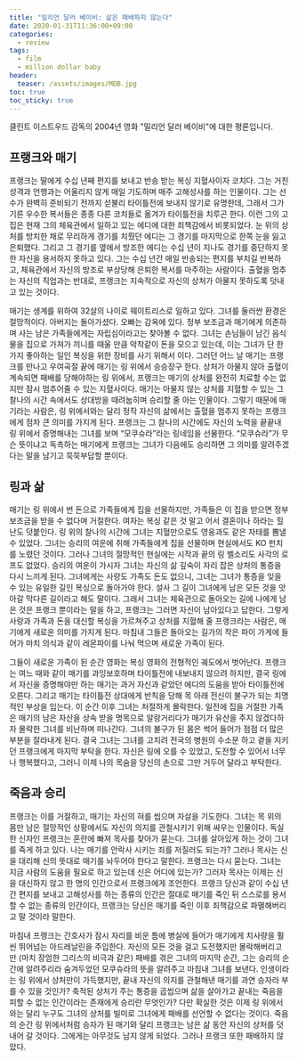 ```yaml
---
title: "밀리언 달러 베이비: 삶은 패배하지 않는다"
date: 2020-01-31T11:36:00+09:00
categories:
  - review
tags:
  - film
  - million dollar baby
header:
  teaser: /assets/images/MDB.jpg
toc: true
toc_sticky: true
---
```


클린트 이스트우드 감독의 2004년 영화 "밀리언 달러 베이비"에 대한 평론입니다. 

## 프랭크와 매기  

프랭크는 딸에게 수십 년째 편지를 보내고 반송 받는 복싱 지혈사이자 코치다. 그는 거친 성격과 언행과는 어울리지 않게 매일 기도하며 매주 고해성사를 하는 인물이다. 그는 선수가 완벽히 준비되기 전까지 섣불리 타이틀전에 보내지 않기로 유명한데, 그래서 그가 기른 우수한 복서들은 종종 다른 코치들로 옮겨가 타이틀전을 치루곤 한다. 이런 그의 고집은 현재 그의 체육관에서 일하고 있는 에디에 대한 죄책감에서 비롯되었다. 눈 위의 상처를 방치한 채로 무리하게 경기를 치뤘던 에디는 그 경기를 마지막으로 한쪽 눈을 잃고 은퇴했다. 그리고 그 경기를 옆에서 방조한 에디는 수십 년이 지나도 경기를 중단하지 못한 자신을 용서하지 못하고 있다. 그는 수십 년간 매일 반송되는 편지를 부치길 반복하고, 체육관에서 자신의 방조로 부상당해 은퇴한 복서를 마주하는 사람이다. 출혈을 멈추는 자신의 직업과는 반대로, 프랭크는 지속적으로 자신의 상처가 아물지 못하도록 덧내고 있는 것이다.

매기는 생계를 위하여 32살의 나이로 웨이트리스로 일하고 있다. 그녀를 둘러싼 환경은 절망적이다. 아버지는 돌아가셨다. 오빠는 감옥에 있다. 정부 보조금과 매기에게 의존하며 사는 남은 가족들에게는 자립심이라고는 찾아볼 수 없다. 그녀는 손님들이 남긴 음식물을 집으로 가져가 끼니를 때울 만큼 악착같이 돈을 모으고 있는데, 이는 그녀가 단 한 가지 좋아하는 일인 복싱을 위한 장비를 사기 위해서 이다. 그러던 어느 날 매기는 프랭크를 만나고 우여곡절 끝에 매기는 링 위에서 승승장구 한다. 상처가 아물지 않아 출혈이 계속되면 패배를 당해야하는 링 위에서, 프랭크는 매기의 상처를 완전히 치료할 수는 없지만 잠시 멈추어줄 수 있는 지혈사이다. 매기는 아물지 않는 상처를 지혈할 수 있는 그 찰나의 시간 속에서도 상대방을 때려눕히며 승리할 줄 아는 인물이다. 그렇기 때문에 매기라는 사람은, 링 위에서와는 달리 정작 자신의 삶에서는 출혈을 멈추지 못하는 프랭크에게 점차 큰 의미를 가지게 된다. 프랭크는 그 찰나의 시간에도 자신의 노력을 끝끝내 링 위에서 증명해내는 그녀를 보며 “모쿠슈라”라는 링네임을 선물한다. “모쿠슈라”가 무슨 뜻이냐고 독촉하는 매기에게 프랭크는 그녀가 다음에도 승리하면 그 의미를 알려주겠다는 말을 남기고 묵묵부답할 뿐이다. 

## 링과 삶

매기는 링 위에서 번 돈으로 가족들에게 집을 선물하지만, 가족들은 이 집을 받으면 정부 보조금을 받을 수 없다며 거절한다. 여자는 복싱 같은 것 말고 어서 결혼이나 하라는 힐난도 덧붙인다. 링 위의 찰나의 시간에 그녀는 지혈만으로도 영웅과도 같은 자태를 뽐낼 수 있었다. 그녀는 승리의 여운에 취해 가족들에게 집을 선물하며 현실에서도 KO 펀치를 노렸던 것이다. 그러나 그녀의 절망적인 현실에는 시작과 끝의 링 벨소리도 사각의 로프도 없었다. 승리의 여운이 가시자 그녀는 자신의 삶 깊숙이 자리 잡은 상처의 통증을 다시 느끼게 된다. 그녀에게는 사랑도 가족도 돈도 없으니, 그녀는 그녀가 통증을 잊을 수 있는 유일한 길인 복싱으로 돌아가야 한다. 설사 그 길이 그녀에게 남은 모든 것을 앗아갈 막다른 길이라고 해도 말이다. 그래서 그녀는 체육관으로 돌아오는 길에 나에게 남은 것은 프랭크 뿐이라는 말을 하고, 프랭크는 그러면 자신이 남아있다고 답한다. 그렇게 사랑과 가족과 돈을 대신할 복싱을 가르쳐주고 상처를 지혈해 줄 프랭크라는 사람은, 매기에게 새로운 의미를 가지게 된다. 마침내 그들은 돌아오는 길가의 작은 파이 가게에 들어가 마치 의식과 같이 레몬파이를 나눠 먹으며 새로운 가족이 된다. 

그들이 새로운 가족이 된 순간 영화는 복싱 영화의 전형적인 궤도에서 벗어난다. 프랭크는 여느 때와 같이 매기를 과잉보호하며 타이틀전에 내보내지 않으려 하지만, 결국 링에서 자신을 증명해야만 하는 매기는 과거 자신과 같았던 에디의 도움을 받아 타이틀전에 오른다. 그리고 매기는 타이틀전 상대에게 반칙을 당해 목 아래 전신이 불구가 되는 치명적인 부상을 입는다. 이 순간 이후 그녀는 처절하게 몰락한다. 일전에 집을 거절한 가족은 매기의 남은 자산을 상속 받을 명목으로 알랑거리다가 매기가 유산을 주지 않겠다하자 몰락한 그녀를 비난하며 떠나간다. 그녀의 불구가 된 몸은 썩어 들어가 점점 더 많은 부분을 잘라내게 된다. 결국 그녀는 그녀를 고치려 전국의 병원의 수소문 하고 곁을 지키던 프랭크에게 마지막 부탁을 한다. 자신은 링에 오를 수 있었고, 도전할 수 있어서 너무나 행복했다고, 그러니 이제 나의 목숨을 당신의 손으로 그만 거두어 달라고 부탁한다.

## 죽음과 승리

프랭크는 이를 거절하고, 매기는 자신의 혀를 씹으며 자살을 기도한다. 그녀는 목 위의 몸만 남은 절망적인 상황에서도 자신의 의지를 관철시키기 위해 싸우는 인물이다. 독실한 신자인 프랭크는 혼란에 빠져 목사를 찾아가 묻는다. 그녀를 살아있게 하는 것이 그녀를 죽게 하고 있다. 나는 매기를 안락사 시키는 죄를 저질러도 되는가? 그러나 목사는 신을 대리해 신의 뜻대로 매기를 놔두어야 한다고 말한다. 프랭크는 다시 묻는다. 그녀는 지금 사람의 도움을 필요로 하고 있는데 신은 어디에 있는가? 그러자 목사는 이제는 신을 대신하지 않고 한 명의 인간으로서 프랭크에게 조언한다. 프랭크 당신과 같이 수십 년간 편지를 보내고 고해성사를 하는 종류의 인간은 절대로 매기를 죽인 뒤 스스로를 용서할 수 없는 종류의 인간이다, 프랭크는 당신은 매기를 죽인 이후 죄책감으로 파멸해버리고 말 것이라 말한다.

마침내 프랭크는 간호사가 잠시 자리를 비운 틈에 병실에 들어가 매기에게 치사량을 훨씬 뛰어넘는 아드레날린을 주입한다. 자신의 모든 것을 걸고 도전했지만 몰락해버리고 만 (마치 장엄한 그리스의 비극과 같은) 패배를 겪은 그녀의 마지막 순간, 그는 승리의 순간에 알려주리라 숨겨두었던 모쿠슈라의 뜻을 알려주고 마침내 그녀를 보낸다. 인생이라는 링 위에서 상처만이 가득했지만, 끝내 자신의 의지를 관철해낸 매기를 과연 승자라 부를 수 있을 것인가? 축적된 상처가 주는 통증을 곱씹으며 삶을 살아가고 끝내는 죽음을 피할 수 없는 인간이라는 존재에게 승리란 무엇인가? 다만 확실한 것은 이제 링 위에서와는 달리 누구도 그녀의 상처를 빌미로 그녀에게 패배를 선언할 수 없다는 것이다. 죽음의 순간 링 위에서처럼 승자가 된 매기와 달리 프랭크는 남은 삶 동안 자신의 상처를 덧내어 갈 것이다. 그에게는 아무것도 남지 않게 되었다. 그러나 프랭크 또한 패배하지 않았다.

<img src="{{ site.url }}{{ site.baseurl }}/assets/images/MDB.jpg" alt="">